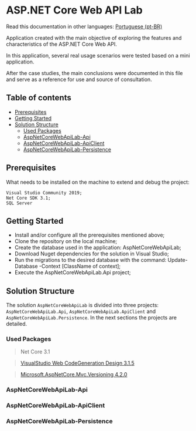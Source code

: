 # ASP.NET Core Web API Lab

Read this documentation in other languages: [Portuguese (pt-BR)](README-pt-BR.md)

Application created with the main objective of exploring the features and characteristics of the ASP.NET Core Web API.

In this application, several real usage scenarios were tested based on a mini application.

After the case studies, the main conclusions were documented in this file and serve as a reference for use and source of consultation.

## Table of contents

* [Prerequisites](#prerequisites)
* [Getting Started](#getting-started)
* [Solution Structure](#solution-structure)
    * [Used Packages](#used-packages)
    * [AspNetCoreWebApiLab-Api](#AspNetCoreWebApiLab-Api)
    * [AspNetCoreWebApiLab-ApiClient](#AspNetCoreWebApiLab-ApiClient)
    * [AspNetCoreWebApiLab-Persistence](#AspNetCoreWebApiLab-Persistence)

## Prerequisites

What needs to be installed on the machine to extend and debug the project:

    Visual Studio Community 2019;
    Net Core SDK 3.1;
    SQL Server

## Getting Started

* Install and/or configure all the prerequisites mentioned above;
* Clone the repository on the local machine;
* Create the database used in the application: AspNetCoreWebApiLab;
* Download Nuget dependencies for the solution in Visual Studio;
* Run the migrations to the desired database with the command: Update-Database -Context [ClassName of context];
* Execute the AspNetCoreWebApiLab.Api project;

## Solution Structure

The solution `AspNetCoreWebApiLab` is divided into three projects: `AspNetCoreWebApiLab.Api`, `AspNetCoreWebApiLab.ApiClient` and `AspNetCoreWebApiLab.Persistence`. In the next sections the projects are detailed.

### Used Packages

>Net Core 3.1

>[VisualStudio Web CodeGeneration Design 3.1.5](https://www.nuget.org/packages/Microsoft.VisualStudio.Web.CodeGeneration.Design/3.1.5)

>[Microsoft.AspNetCore.Mvc.Versioning 4.2.0](https://www.nuget.org/packages/Microsoft.AspNetCore.Mvc.Versioning/4.2.0)

### AspNetCoreWebApiLab-Api

### AspNetCoreWebApiLab-ApiClient

### AspNetCoreWebApiLab-Persistence